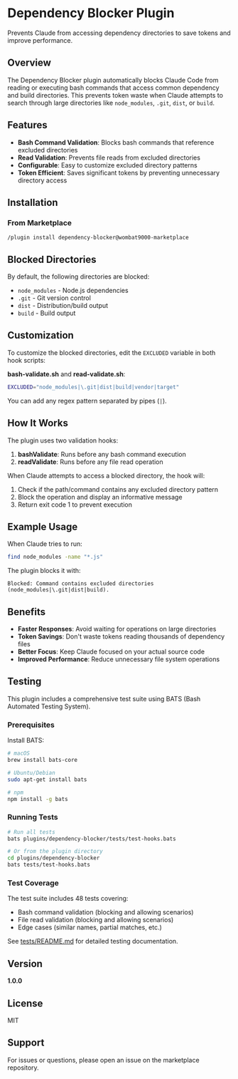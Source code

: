 # Dependency Blocker Plugin

Prevents Claude from accessing dependency directories to save tokens and improve performance.

## Overview

The Dependency Blocker plugin automatically blocks Claude Code from reading or executing bash commands that access common dependency and build directories. This prevents token waste when Claude attempts to search through large directories like `node_modules`, `.git`, `dist`, or `build`.

## Features

- **Bash Command Validation**: Blocks bash commands that reference excluded directories
- **Read Validation**: Prevents file reads from excluded directories
- **Configurable**: Easy to customize excluded directory patterns
- **Token Efficient**: Saves significant tokens by preventing unnecessary directory access

## Installation

### From Marketplace

```shell
/plugin install dependency-blocker@wombat9000-marketplace
```

## Blocked Directories

By default, the following directories are blocked:

- `node_modules` - Node.js dependencies
- `.git` - Git version control
- `dist` - Distribution/build output
- `build` - Build output

## Customization

To customize the blocked directories, edit the `EXCLUDED` variable in both hook scripts:

**bash-validate.sh** and **read-validate.sh**:
```bash
EXCLUDED="node_modules|\.git|dist|build|vendor|target"
```

You can add any regex pattern separated by pipes (`|`).

## How It Works

The plugin uses two validation hooks:

1. **bashValidate**: Runs before any bash command execution
2. **readValidate**: Runs before any file read operation

When Claude attempts to access a blocked directory, the hook will:
1. Check if the path/command contains any excluded directory pattern
2. Block the operation and display an informative message
3. Return exit code 1 to prevent execution

## Example Usage

When Claude tries to run:
```bash
find node_modules -name "*.js"
```

The plugin blocks it with:
```
Blocked: Command contains excluded directories (node_modules|\.git|dist|build).
```

## Benefits

- **Faster Responses**: Avoid waiting for operations on large directories
- **Token Savings**: Don't waste tokens reading thousands of dependency files
- **Better Focus**: Keep Claude focused on your actual source code
- **Improved Performance**: Reduce unnecessary file system operations

## Testing

This plugin includes a comprehensive test suite using BATS (Bash Automated Testing System).

### Prerequisites

Install BATS:

```bash
# macOS
brew install bats-core

# Ubuntu/Debian
sudo apt-get install bats

# npm
npm install -g bats
```

### Running Tests

```bash
# Run all tests
bats plugins/dependency-blocker/tests/test-hooks.bats

# Or from the plugin directory
cd plugins/dependency-blocker
bats tests/test-hooks.bats
```

### Test Coverage

The test suite includes 48 tests covering:
- Bash command validation (blocking and allowing scenarios)
- File read validation (blocking and allowing scenarios)
- Edge cases (similar names, partial matches, etc.)

See [tests/README.md](tests/README.md) for detailed testing documentation.

## Version

**1.0.0**

## License

MIT

## Support

For issues or questions, please open an issue on the marketplace repository.
